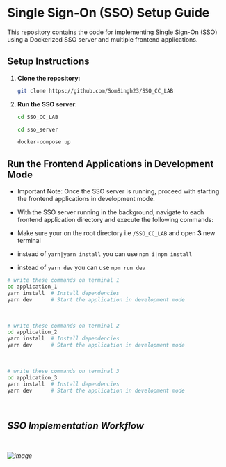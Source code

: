 # Single Sign-On (SSO) Setup Guide

This repository contains the code for implementing Single Sign-On (SSO) using a Dockerized SSO server and multiple frontend applications.

## Setup Instructions

1. **Clone the repository:**
   ```bash
   git clone https://github.com/SomSingh23/SSO_CC_LAB
    ```
2. **Run the SSO server**:
   ```bash
   cd SSO_CC_LAB
   ```
   ```bash
   cd sso_server
   ```
   ```bash
   docker-compose up
   ```

 ## **Run the Frontend Applications in Development Mode**

 - Important Note: Once the SSO server is running, proceed with starting the frontend applications in development mode.

 - With the SSO server running in the background, navigate to each frontend application directory and execute the following commands:

 - Make sure your on the root directory i.e `/SSO_CC_LAB` and open **3** new terminal

 - instead of `yarn|yarn install` you can use `npm i|npm install`

 - instead of `yarn dev`  you can use `npm run dev`


```bash
# write these commands on terminal 1
cd application_1
yarn install  # Install dependencies
yarn dev      # Start the application in development mode
```
<br>

```bash
# write these commands on terminal 2
cd application_2
yarn install  # Install dependencies
yarn dev      # Start the application in development mode
```
<br>

```bash
# write these commands on terminal 3
cd application_3
yarn install  # Install dependencies
yarn dev      # Start the application in development mode
```


<br>




## <i>SSO Implementation Workflow<i>

<br> 

![image](https://github.com/SomSingh23/SSO_CC_LAB/assets/91485305/144365bd-267b-430d-abc7-54e03c1e8903)


